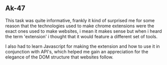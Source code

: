 ## Ak-47 
This task was quite informative, frankly it kind of surprised me for some reason that the technologies used to make chrome extensions were the exact ones used to make websites, i mean it makes sense but when i heard the term 'extension' i thought that it would feature a different set of tools. 

I also had to learn Javascript for making the extension and how to use it in conjunction with API's, which helped me gain an appreciation for the elegance of the DOM structure that websites follow.
